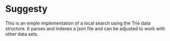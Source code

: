 # Suggesty

This is an emple implementation of a local search using the Trie data structure. It parses and indexes a json file and can be adjusted to work with other data sets. 
